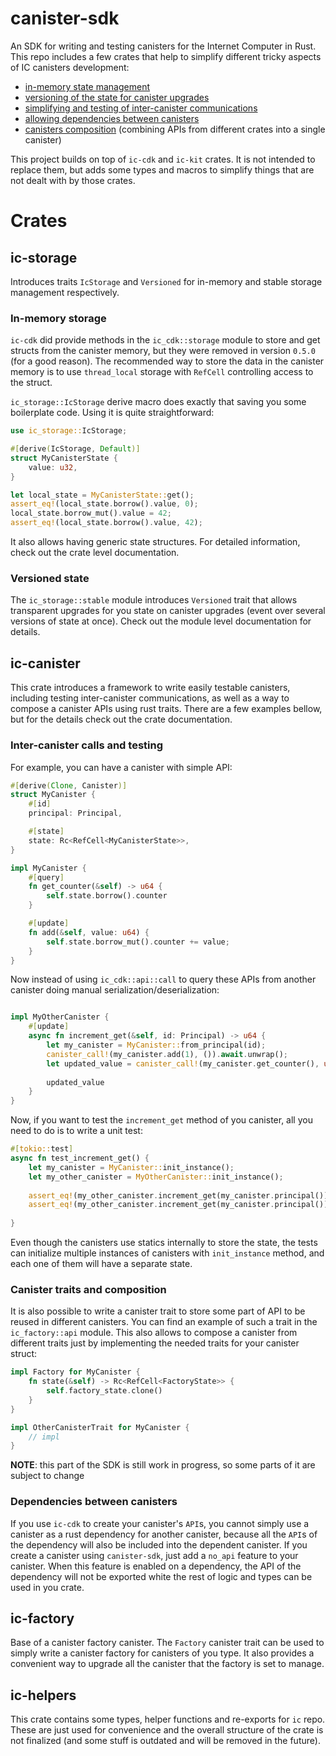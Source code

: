 # canister-sdk

An SDK for writing and testing canisters for the Internet Computer in Rust. This repo includes a few crates that help to
simplify different tricky aspects of IC canisters development:

* [in-memory state management](#in-memory-storage)
* [versioning of the state for canister upgrades](#versioned-state)
* [simplifying and testing of inter-canister communications](#inter-canister-calls-and-testing)
* [allowing dependencies between canisters](#dependencies-between-canisters)
* [canisters composition](#canister-traits-and-composition) (combining APIs from different crates into a single canister)

This project builds on top of `ic-cdk` and `ic-kit` crates. It is not intended to replace them, but adds some types and
macros to simplify things that are not dealt with by those crates.

# Crates

## ic-storage

Introduces traits `IcStorage` and `Versioned` for in-memory and stable storage management respectively.

### In-memory storage

`ic-cdk` did provide methods in the `ic_cdk::storage` module to store and get structs from the canister memory, but
they were removed in version `0.5.0` (for a good reason). The recommended way to store the data in the canister
memory is to use `thread_local` storage with `RefCell` controlling access to the struct.

`ic_storage::IcStorage` derive macro does exactly that saving you some boilerplate code. Using it is quite
straightforward:

```rust
use ic_storage::IcStorage;

#[derive(IcStorage, Default)]
struct MyCanisterState {
    value: u32,
}

let local_state = MyCanisterState::get();
assert_eq!(local_state.borrow().value, 0);
local_state.borrow_mut().value = 42;
assert_eq!(local_state.borrow().value, 42);
```

It also allows having generic state structures. For detailed information, check out the crate level documentation.

### Versioned state

The `ic_storage::stable` module introduces `Versioned` trait that allows transparent upgrades for you state on
canister upgrades (event over several versions of state at once). Check out the module level documentation for details.

## ic-canister

This crate introduces a framework to write easily testable canisters, including testing inter-canister communications,
as well as a way to compose a canister APIs using rust traits. There are a few examples bellow, but for the details
check out the crate documentation.

### Inter-canister calls and testing

For example, you can have a canister with simple API:

```rust
#[derive(Clone, Canister)]
struct MyCanister {
    #[id]
    principal: Principal,

    #[state]
    state: Rc<RefCell<MyCanisterState>>,
}

impl MyCanister {
    #[query]
    fn get_counter(&self) -> u64 {
        self.state.borrow().counter
    }

    #[update]
    fn add(&self, value: u64) {
        self.state.borrow_mut().counter += value;
    }
}
```

Now instead of using `ic_cdk::api::call` to query these APIs from another canister doing manual
serialization/deserialization:

```rust

impl MyOtherCanister {
    #[update]
    async fn increment_get(&self, id: Principal) -> u64 {
        let my_canister = MyCanister::from_principal(id);
        canister_call!(my_canister.add(1), ()).await.unwrap();
        let updated_value = canister_call!(my_canister.get_counter(), u64).await.unwrap();
        
        updated_value
    }
}
```

Now, if you want to test the `increment_get` method of you canister, all you need to do is to write a unit test:

```rust
#[tokio::test]
async fn test_increment_get() {
    let my_canister = MyCanister::init_instance();
    let my_other_canister = MyOtherCanister::init_instance();
    
    assert_eq!(my_other_canister.increment_get(my_canister.principal()), 1);
    assert_eq!(my_other_canister.increment_get(my_canister.principal()), 2);
    
}
```

Even though the canisters use statics internally to store the state, the tests can initialize multiple instances of
canisters with `init_instance` method, and each one of them will have a separate state.

### Canister traits and composition

It is also possible to write a canister trait to store some part of API to be reused in different canisters. You can
find an example of such a trait in the `ic_factory::api` module. This also allows to compose a canister from different
traits just by implementing the needed traits for your canister struct:

```rust
impl Factory for MyCanister {
    fn state(&self) -> Rc<RefCell<FactoryState>> {
        self.factory_state.clone()
    }
}

impl OtherCanisterTrait for MyCanister {
    // impl
}
```

**NOTE**: this part of the SDK is still work in progress, so some parts of it are subject to change

### Dependencies between canisters

If you use `ic-cdk` to create your canister's `API`s, you cannot simply use a canister as a rust dependency for another
canister, because all the `API`s of the dependency will also be included into the dependent canister. If you create
a canister using `canister-sdk`, just add a `no_api` feature to your canister. When this feature is enabled on a
dependency, the API of the dependency will not be exported white the rest of logic and types can be used in you crate.

## ic-factory

Base of a canister factory canister. The `Factory` canister trait can be used to simply write a canister factory for 
canisters of you type. It also provides a convenient way to upgrade all the canister that the factory is set to manage.

## ic-helpers

This crate contains some types, helper functions and re-exports for `ic` repo. These are just used for convenience and
the overall structure of the crate is not finalized (and some stuff is outdated and will be removed in the future).
